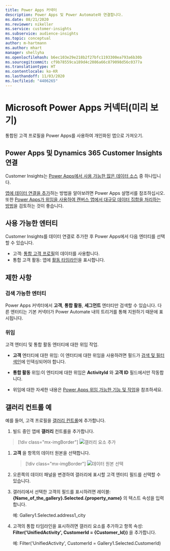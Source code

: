 ```yaml
---
title: Power Apps 커넥터
description: Power Apps 및 Power Automate와 연결합니다.
ms.date: 08/21/2020
ms.reviewer: nikeller
ms.service: customer-insights
ms.subservice: audience-insights
ms.topic: conceptual
author: m-hartmann
ms.author: mhart
manager: shellyha
ms.openlocfilehash: b6ec103e29e218b2f27bfc1193300ea793a6b30b
ms.sourcegitcommit: cf9b78559ca189d4c2086a66c879098d56c0377a
ms.translationtype: HT
ms.contentlocale: ko-KR
ms.lasthandoff: 11/03/2020
ms.locfileid: "4406265"
---
```

# <a name="microsoft-power-apps-connector-preview"></a>Microsoft Power Apps 커넥터(미리 보기)

통합된 고객 프로필을 Power Apps를 사용하여 개인화된 앱으로 가져오기.

## <a name="connect-power-apps-and-dynamics-365-customer-insights"></a>Power Apps 및 Dynamics 365 Customer Insights 연결

Customer Insights는 [Power Apps에서 사용 가능한 많은 데이터 소스](https://docs.microsoft.com/powerapps/maker/canvas-apps/working-with-data-sources) 중 하나입니다.

[앱에 데이터 연결을 추가](https://docs.microsoft.com/powerapps/maker/canvas-apps/add-data-connection)하는 방법을 알아보려면 Power Apps 설명서를 참조하십시오. 또한 [Power Apps가 위임을 사용하여 캔버스 앱에서 대규모 데이터 집합을 처리하는 방법](https://docs.microsoft.com/powerapps/maker/canvas-apps/delegation-overview)을 검토하는 것이 좋습니다.

## <a name="available-entities"></a>사용 가능한 엔터티

Customer Insights를 데이터 연결로 추가한 후 Power Apps에서 다음 엔터티를 선택할 수 있습니다.

- 고객: [통합 고객 프로필](customer-profiles.md)의 데이터를 사용합니다.
- 통합 고객 활동: 앱에 [활동 타임라인](activities.md)을 표시합니다.

## <a name="limitations"></a>제한 사항

### <a name="retrievable-entities"></a>검색 가능한 엔터티

Power Apps 커넥터에서 **고객**, **통합 활동**, **세그먼트** 엔터티만 검색할 수 있습니다. 다른 엔터티는 기본 커넥터가 Power Automate 내의 트리거를 통해 지원하기 때문에 표시됩니다.  

### <a name="delegation"></a>위임

고객 엔터티 및 통합 활동 엔터티에 대한 위임 작업. 

- **고객** 엔터티에 대한 위임: 이 엔터티에 대한 위임을 사용하려면 필드가 [검색 및 필터 색인](search-filter-index.md)에 인덱싱되어야 합니다.  

- **통합 활동** 위임:이 엔티티에 대한 위임은 **ActivityId** 와 **고객 ID** 필드에서만 작동합니다.  

- 위임에 대한 자세한 내용은 [Power Apps 위임 가능한 기능 및 작업](https://docs.microsoft.com/connectors/commondataservice/#power-apps-delegable-functions-and-operations-for-the-cds-for-apps)을 참조하세요. 

## <a name="example-gallery-control"></a>갤러리 컨트롤 예

예를 들어, 고객 프로필을 [갤러리 컨트롤](https://docs.microsoft.com/powerapps/maker/canvas-apps/add-gallery)에 추가합니다.

1. 빌드 중인 앱에 **갤러리** 컨트롤을 추가합니다.

> [!div class="mx-imgBorder"]
> ![갤러리 요소 추가](media/connector-powerapps9.png "갤러리 요소 추가")

1. **고객** 을 항목의 데이터 원본을 선택합니다.

    > [!div class="mx-imgBorder"]
    > ![데이터 원본 선택](media/choose-datasource-powerapps.png "데이터 원본 선택")

1. 오른쪽의 데이터 패널을 변경하여 갤러리에 표시할 고객 엔터티 필드를 선택할 수 있습니다.

1. 갤러리에서 선택한 고객의 필드를 표시하려면 레이블: **{Name_of_the_gallery}.Selected.{property_name}** 의 텍스트 속성을 입력합니다.

    예: Gallery1.Selected.address1_city

1. 고객의 통합 타임라인을 표시하려면 갤러리 요소를 추가하고 항목 속성: **Filter('UnifiedActivity', CustomerId = {Customer_Id})** 을 추가합니다.

    예: Filter('UnifiedActivity', CustomerId = Gallery1.Selected.CustomerId)
